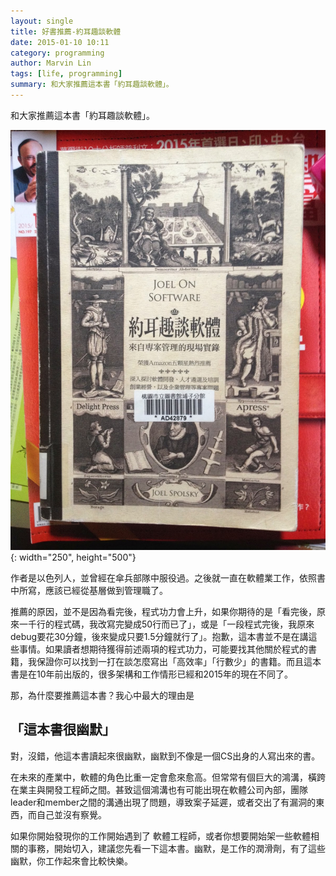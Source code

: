 ```yaml
---
layout: single
title: 好書推薦-約耳趣談軟體
date: 2015-01-10 10:11
category: programming
author: Marvin Lin
tags: [life, programming]
summary: 和大家推薦這本書「約耳趣談軟體」。
---
```


和大家推薦這本書「約耳趣談軟體」。

![joel-on-software](/assets/posts/book-recommend-joel-on-software/IMG_0236.jpeg){: width="250", height="500"}

作者是以色列人，並曾經在傘兵部隊中服役過。之後就一直在軟體業工作，依照書中所寫，應該已經從基層做到管理職了。

推薦的原因，並不是因為看完後，程式功力會上升，如果你期待的是「看完後，原來一千行的程式碼，我改寫完變成50行而已了」，或是「一段程式完後，我原來debug要花30分鐘，後來變成只要1.5分鐘就行了」。抱歉，這本書並不是在講這些事情。如果讀者想期待獲得前述兩項的程式功力，可能要找其他關於程式的書籍，我保證你可以找到一打在談怎麼寫出「高效率」「行數少」的書籍。而且這本書是在10年前出版的，很多架構和工作情形已經和2015年的現在不同了。

那，為什麼要推薦這本書？我心中最大的理由是

## 「這本書很幽默」

對，沒錯，他這本書讀起來很幽默，幽默到不像是一個CS出身的人寫出來的書。

在未來的產業中，軟體的角色比重一定會愈來愈高。但常常有個巨大的鴻溝，橫跨在業主與開發工程師之間。甚致這個鴻溝也有可能出現在軟體公司內部，團隊leader和member之間的溝通出現了問題，導致案子延遲，或者交出了有漏洞的東西，而自己並沒有察覺。

如果你開始發現你的工作開始遇到了 軟體工程師，或者你想要開始架一些軟體相關的事務，開始切入，建議您先看一下這本書。幽默，是工作的潤滑劑，有了這些幽默，你工作起來會比較快樂。